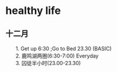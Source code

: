healthy life
============

十二月
------
　　1. Get up  6:30 ;Go to Bed 23.30 (BASIC)  
　　2. 鹿鸣湖两圈(6:30-7:00) Everyday  
　　3. 囚徒半小时(23.00-23.30)  

